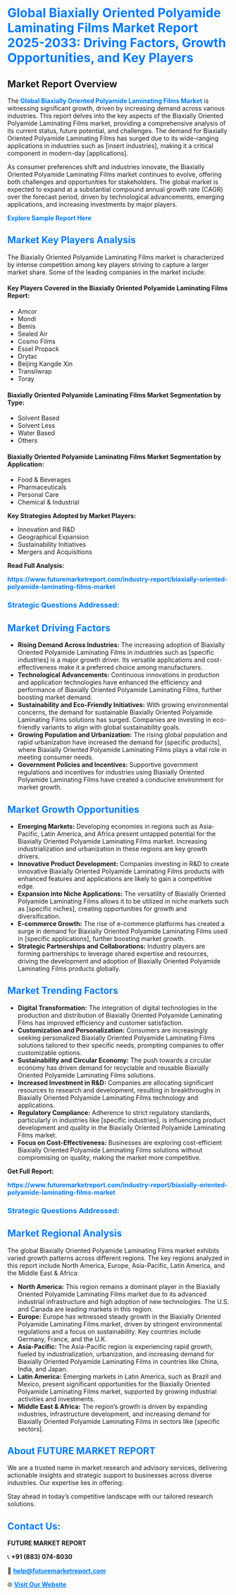 <h1 style="color: #007BFF;">Global Biaxially Oriented Polyamide Laminating Films Market Report 2025-2033: Driving Factors, Growth Opportunities, and Key Players</h1>

<section id="overview">
<h2>Market Report Overview</h2>
<p>The <a href="https://www.futuremarketreport.com/industry-report/biaxially-oriented-polyamide-laminating-films-market" style="color: #007BFF; text-decoration: none;"><strong>Global Biaxially Oriented Polyamide Laminating Films Market</strong></a> is witnessing significant growth, driven by increasing demand across various industries. This report delves into the key aspects of the Biaxially Oriented Polyamide Laminating Films market, providing a comprehensive analysis of its current status, future potential, and challenges. The demand for Biaxially Oriented Polyamide Laminating Films has surged due to its wide-ranging applications in industries such as [insert industries], making it a critical component in modern-day [applications].</p>
<p>As consumer preferences shift and industries innovate, the Biaxially Oriented Polyamide Laminating Films market continues to evolve, offering both challenges and opportunities for stakeholders. The global market is expected to expand at a substantial compound annual growth rate (CAGR) over the forecast period, driven by technological advancements, emerging applications, and increasing investments by major players.</p>
</section>

<section id="overview">
<p><a href="https://www.futuremarketreport.com/request-sample/reportId=107155" style="color: #007BFF; text-decoration: none;"><strong>Explore Sample Report Here</strong></a></p>
</section>

<section id="key-players">
<h2 style="color: #007BFF;">Market Key Players Analysis</h2>
<p>The Biaxially Oriented Polyamide Laminating Films market is characterized by intense competition among key players striving to capture a larger market share. Some of the leading companies in the market include:</p>
<h4>Key Players Covered in the Biaxially Oriented Polyamide Laminating Films Report:</h4>
<ul><li>Amcor</li><li>Mondi</li><li>Bemis</li><li>Sealed Air</li><li>Cosmo Films</li><li>Essel Propack</li><li>Drytac</li><li>Beijing Kangde Xin</li><li>Transilwrap</li><li>Toray</li></ul>
<h4>Biaxially Oriented Polyamide Laminating Films Market Segmentation by Type:</h4>
<ul><li>Solvent Based</li><li>Solvent Less</li><li>Water Based</li><li>Others</li></ul>

<h4>Biaxially Oriented Polyamide Laminating Films Market Segmentation by Application:</h4>
<ul><li>Food &amp; Beverages</li><li>Pharmaceuticals</li><li>Personal Care</li><li>Chemical &amp; Industrial</li></ul>
<p><strong>Key Strategies Adopted by Market Players:</strong></p>
<ul>
<li>Innovation and R&D</li>
<li>Geographical Expansion</li>
<li>Sustainability Initiatives</li>
<li>Mergers and Acquisitions</li>
</ul>
</section>

<section>
<p><strong>Read Full Analysis: </strong></p><a href="https://www.futuremarketreport.com/industry-report/biaxially-oriented-polyamide-laminating-films-market" style="color: #007BFF; text-decoration: none;"><strong>https://www.futuremarketreport.com/industry-report/biaxially-oriented-polyamide-laminating-films-market</strong></a>
<h3 style="color: #007BFF;">Strategic Questions Addressed:</h3>
</section>

<section id="driving-factors">
<h2 style="color: #007BFF;">Market Driving Factors</h2>
<ul>
<li><strong>Rising Demand Across Industries:</strong> The increasing adoption of Biaxially Oriented Polyamide Laminating Films in industries such as [specific industries] is a major growth driver. Its versatile applications and cost-effectiveness make it a preferred choice among manufacturers.</li>
<li><strong>Technological Advancements:</strong> Continuous innovations in production and application technologies have enhanced the efficiency and performance of Biaxially Oriented Polyamide Laminating Films, further boosting market demand.</li>
<li><strong>Sustainability and Eco-Friendly Initiatives:</strong> With growing environmental concerns, the demand for sustainable Biaxially Oriented Polyamide Laminating Films solutions has surged. Companies are investing in eco-friendly variants to align with global sustainability goals.</li>
<li><strong>Growing Population and Urbanization:</strong> The rising global population and rapid urbanization have increased the demand for [specific products], where Biaxially Oriented Polyamide Laminating Films plays a vital role in meeting consumer needs.</li>
<li><strong>Government Policies and Incentives:</strong> Supportive government regulations and incentives for industries using Biaxially Oriented Polyamide Laminating Films have created a conducive environment for market growth.</li>
</ul>
</section>

<section id="growth-opportunities">
<h2 style="color: #007BFF;">Market Growth Opportunities</h2>
<ul>
<li><strong>Emerging Markets:</strong> Developing economies in regions such as Asia-Pacific, Latin America, and Africa present untapped potential for the Biaxially Oriented Polyamide Laminating Films market. Increasing industrialization and urbanization in these regions are key growth drivers.</li>
<li><strong>Innovative Product Development:</strong> Companies investing in R&D to create innovative Biaxially Oriented Polyamide Laminating Films products with enhanced features and applications are likely to gain a competitive edge.</li>
<li><strong>Expansion into Niche Applications:</strong> The versatility of Biaxially Oriented Polyamide Laminating Films allows it to be utilized in niche markets such as [specific niches], creating opportunities for growth and diversification.</li>
<li><strong>E-commerce Growth:</strong> The rise of e-commerce platforms has created a surge in demand for Biaxially Oriented Polyamide Laminating Films used in [specific applications], further boosting market growth.</li>
<li><strong>Strategic Partnerships and Collaborations:</strong> Industry players are forming partnerships to leverage shared expertise and resources, driving the development and adoption of Biaxially Oriented Polyamide Laminating Films products globally.</li>
</ul>
</section>

<section id="trending-factors">
<h2 style="color: #007BFF;">Market Trending Factors</h2>
<ul>
<li><strong>Digital Transformation:</strong> The integration of digital technologies in the production and distribution of Biaxially Oriented Polyamide Laminating Films has improved efficiency and customer satisfaction.</li>
<li><strong>Customization and Personalization:</strong> Consumers are increasingly seeking personalized Biaxially Oriented Polyamide Laminating Films solutions tailored to their specific needs, prompting companies to offer customizable options.</li>
<li><strong>Sustainability and Circular Economy:</strong> The push towards a circular economy has driven demand for recyclable and reusable Biaxially Oriented Polyamide Laminating Films solutions.</li>
<li><strong>Increased Investment in R&D:</strong> Companies are allocating significant resources to research and development, resulting in breakthroughs in Biaxially Oriented Polyamide Laminating Films technology and applications.</li>
<li><strong>Regulatory Compliance:</strong> Adherence to strict regulatory standards, particularly in industries like [specific industries], is influencing product development and quality in the Biaxially Oriented Polyamide Laminating Films market.</li>
<li><strong>Focus on Cost-Effectiveness:</strong> Businesses are exploring cost-efficient Biaxially Oriented Polyamide Laminating Films solutions without compromising on quality, making the market more competitive.</li>
</ul>
</section>

<section>
<p><strong>Get Full Report: </strong></p><a href="https://www.futuremarketreport.com/industry-report/biaxially-oriented-polyamide-laminating-films-market" style="color: #007BFF; text-decoration: none;"><strong>https://www.futuremarketreport.com/industry-report/biaxially-oriented-polyamide-laminating-films-market</strong></a>
<h3 style="color: #007BFF;">Strategic Questions Addressed:</h3>
</section>


<section id="regional-analysis">
<h2 style="color: #007BFF;">Market Regional Analysis</h2>
<p>The global Biaxially Oriented Polyamide Laminating Films market exhibits varied growth patterns across different regions. The key regions analyzed in this report include North America, Europe, Asia-Pacific, Latin America, and the Middle East & Africa:</p>
<ul>
<li><strong>North America:</strong> This region remains a dominant player in the Biaxially Oriented Polyamide Laminating Films market due to its advanced industrial infrastructure and high adoption of new technologies. The U.S. and Canada are leading markets in this region.</li>
<li><strong>Europe:</strong> Europe has witnessed steady growth in the Biaxially Oriented Polyamide Laminating Films market, driven by stringent environmental regulations and a focus on sustainability. Key countries include Germany, France, and the U.K.</li>
<li><strong>Asia-Pacific:</strong> The Asia-Pacific region is experiencing rapid growth, fueled by industrialization, urbanization, and increasing demand for Biaxially Oriented Polyamide Laminating Films in countries like China, India, and Japan.</li>
<li><strong>Latin America:</strong> Emerging markets in Latin America, such as Brazil and Mexico, present significant opportunities for the Biaxially Oriented Polyamide Laminating Films market, supported by growing industrial activities and investments.</li>
<li><strong>Middle East & Africa:</strong> The region’s growth is driven by expanding industries, infrastructure development, and increasing demand for Biaxially Oriented Polyamide Laminating Films in sectors like [specific sectors].</li>
</ul>
</section>

<footer>
<h2 style="color: #007BFF;">About FUTURE MARKET REPORT</h2>
<p>We are a trusted name in market research and advisory services, delivering actionable insights and strategic support to businesses across diverse industries. Our expertise lies in offering:</p>

<p>Stay ahead in today’s competitive landscape with our tailored research solutions.</p>

<h2 style="color: #007BFF;">Contact Us:</h2>
<p><strong>FUTURE MARKET REPORT</strong></p>
<p>📞 <strong>+91 (883) 074-8030</strong></p>
<p>📧 <strong><a href="mailto:help@futuremarketreport.com" style="color: #007BFF;">help@futuremarketreport.com</a></strong></p>
<p>🌐 <strong><a href="https://www.futuremarketreport.com/" style="color: #007BFF;">Visit Our Website</a></strong></p>
</footer>